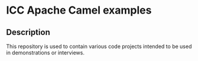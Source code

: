 # ICC Apache Camel examples

## Description

This repository is used to contain various code projects intended to be used in demonstrations or interviews.
